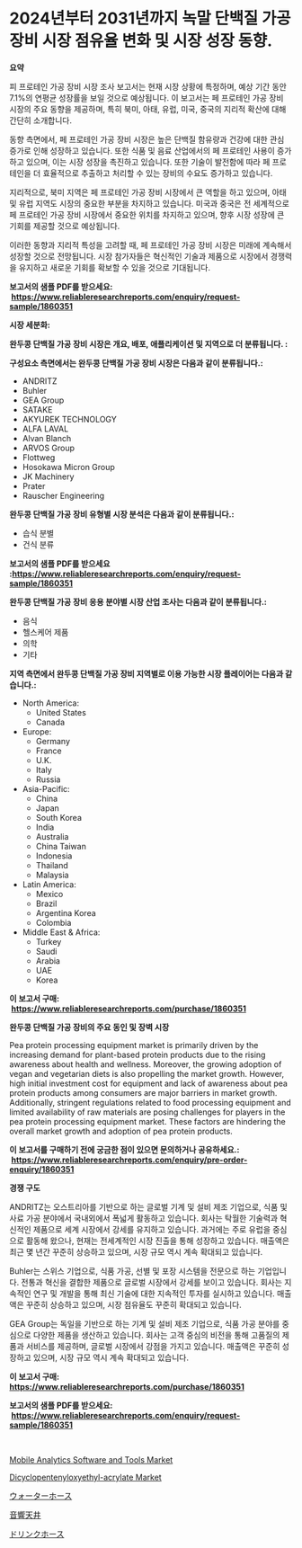 <p><h1>2024년부터 2031년까지 녹말 단백질 가공 장비 시장 점유율 변화 및 시장 성장 동향.</h1></p><p><strong>요약</strong></p>
<p><p>피 프로테인 가공 장비 시장 조사 보고서는 현재 시장 상황에 특정하며, 예상 기간 동안 7.1%의 연평균 성장률을 보일 것으로 예상됩니다. 이 보고서는 페 프로테인 가공 장비 시장의 주요 동향을 제공하며, 특히 북미, 아태, 유럽, 미국, 중국의 지리적 확산에 대해 간단히 소개합니다.</p><p>동향 측면에서, 페 프로테인 가공 장비 시장은 높은 단백질 함유량과 건강에 대한 관심 증가로 인해 성장하고 있습니다. 또한 식품 및 음료 산업에서의 페 프로테인 사용이 증가하고 있으며, 이는 시장 성장을 촉진하고 있습니다. 또한 기술이 발전함에 따라 페 프로테인을 더 효율적으로 추출하고 처리할 수 있는 장비의 수요도 증가하고 있습니다.</p><p>지리적으로, 북미 지역은 페 프로테인 가공 장비 시장에서 큰 역할을 하고 있으며, 아태 및 유럽 지역도 시장의 중요한 부분을 차지하고 있습니다. 미국과 중국은 전 세계적으로 페 프로테인 가공 장비 시장에서 중요한 위치를 차지하고 있으며, 향후 시장 성장에 큰 기회를 제공할 것으로 예상됩니다.</p><p>이러한 동향과 지리적 특성을 고려할 때, 페 프로테인 가공 장비 시장은 미래에 계속해서 성장할 것으로 전망됩니다. 시장 참가자들은 혁신적인 기술과 제품으로 시장에서 경쟁력을 유지하고 새로운 기회를 확보할 수 있을 것으로 기대됩니다.</p></p>
<p><strong>보고서의 샘플 PDF를 받으세요: &nbsp;<a href="https://www.reliableresearchreports.com/enquiry/request-sample/1860351">https://www.reliableresearchreports.com/enquiry/request-sample/1860351</a></strong></p>
<p><strong>시장 세분화:</strong></p>
<p><strong> 완두콩 단백질 가공 장비 시장은 개요, 배포, 애플리케이션 및 지역으로 더 분류됩니다. :</strong></p>
<p><strong>구성요소 측면에서는 완두콩 단백질 가공 장비 시장은 다음과 같이 분류됩니다.:</strong></p>
<p><ul><li>ANDRITZ</li><li>Buhler</li><li>GEA Group</li><li>SATAKE</li><li>AKYUREK TECHNOLOGY</li><li>ALFA LAVAL</li><li>Alvan Blanch</li><li>ARVOS Group</li><li>Flottweg</li><li>Hosokawa Micron Group</li><li>JK Machinery</li><li>Prater</li><li>Rauscher Engineering</li></ul></p>
<p><strong> 완두콩 단백질 가공 장비 유형별 시장 분석은 다음과 같이 분류됩니다.:</strong></p>
<p><ul><li>습식 분별</li><li>건식 분류</li></ul></p>
<p><strong>보고서의 샘플 PDF를 받으세요 :<a href="https://www.reliableresearchreports.com/enquiry/request-sample/1860351">https://www.reliableresearchreports.com/enquiry/request-sample/1860351</a></strong></p>
<p><strong> 완두콩 단백질 가공 장비 응용 분야별 시장 산업 조사는 다음과 같이 분류됩니다.:</strong></p>
<p><ul><li>음식</li><li>헬스케어 제품</li><li>의학</li><li>기타</li></ul></p>
<p><strong>지역 측면에서 완두콩 단백질 가공 장비 지역별로 이용 가능한 시장 플레이어는 다음과 같습니다.:</strong></p>
<p><ul>
    <li>
        North America:
        <ul>
            <li>United States</li>
            <li>Canada</li>
        </ul>
    </li>
    <li>
        Europe:
        <ul>
            <li>Germany</li>
            <li>France</li>
            <li>U.K.</li>
            <li>Italy</li>
            <li>Russia</li>
        </ul>
    </li>
    <li>
        Asia-Pacific:
        <ul>
            <li>China</li>
            <li>Japan</li>
            <li>South Korea</li>
            <li>India</li>
            <li>Australia</li>
            <li>China Taiwan</li>
            <li>Indonesia</li>
            <li>Thailand</li>
            <li>Malaysia</li>
        </ul>
    </li>
    <li>
        Latin America:
        <ul>
            <li>Mexico</li>
            <li>Brazil</li>
            <li>Argentina Korea</li>
            <li>Colombia</li>
        </ul>
    </li>
    <li>
        Middle East & Africa:
        <ul>
            <li>Turkey</li>
            <li>Saudi</li>
            <li>Arabia</li>
            <li>UAE</li>
            <li>Korea</li>
        </ul>
    </li>
    </ul></p>
<p><strong>이 보고서 구매: &nbsp;<a href="https://www.reliableresearchreports.com/purchase/1860351">https://www.reliableresearchreports.com/purchase/1860351</a></strong></p>
<p><strong>완두콩 단백질 가공 장비의 주요 동인 및 장벽 시장</strong></p>
<p><p>Pea protein processing equipment market is primarily driven by the increasing demand for plant-based protein products due to the rising awareness about health and wellness. Moreover, the growing adoption of vegan and vegetarian diets is also propelling the market growth. However, high initial investment cost for equipment and lack of awareness about pea protein products among consumers are major barriers in market growth. Additionally, stringent regulations related to food processing equipment and limited availability of raw materials are posing challenges for players in the pea protein processing equipment market. These factors are hindering the overall market growth and adoption of pea protein products.</p></p>
<p><strong>이 보고서를 구매하기 전에 궁금한 점이 있으면 문의하거나 공유하세요.: &nbsp;<a href="https://www.reliableresearchreports.com/enquiry/pre-order-enquiry/1860351">https://www.reliableresearchreports.com/enquiry/pre-order-enquiry/1860351</a></strong></p>
<p><strong>경쟁 구도</strong></p>
<p><p>ANDRITZ는 오스트리아를 기반으로 하는 글로벌 기계 및 설비 제조 기업으로, 식품 및 사료 가공 분야에서 국내외에서 폭넓게 활동하고 있습니다. 회사는 탁월한 기술력과 혁신적인 제품으로 세계 시장에서 강세를 유지하고 있습니다. 과거에는 주로 유럽을 중심으로 활동해 왔으나, 현재는 전세계적인 시장 진출을 통해 성장하고 있습니다. 매출액은 최근 몇 년간 꾸준히 상승하고 있으며, 시장 규모 역시 계속 확대되고 있습니다.</p><p>Buhler는 스위스 기업으로, 식품 가공, 선별 및 포장 시스템을 전문으로 하는 기업입니다. 전통과 혁신을 결합한 제품으로 글로벌 시장에서 강세를 보이고 있습니다. 회사는 지속적인 연구 및 개발을 통해 최신 기술에 대한 지속적인 투자를 실시하고 있습니다. 매출액은 꾸준히 상승하고 있으며, 시장 점유율도 꾸준히 확대되고 있습니다.</p><p>GEA Group는 독일을 기반으로 하는 기계 및 설비 제조 기업으로, 식품 가공 분야를 중심으로 다양한 제품을 생산하고 있습니다. 회사는 고객 중심의 비전을 통해 고품질의 제품과 서비스를 제공하며, 글로벌 시장에서 강점을 가지고 있습니다. 매출액은 꾸준히 성장하고 있으며, 시장 규모 역시 계속 확대되고 있습니다.</p></p>
<p><strong>이 보고서 구매: &nbsp; <a href="https://www.reliableresearchreports.com/purchase/1860351">https://www.reliableresearchreports.com/purchase/1860351</a></strong></p>
<p><strong>보고서의 샘플 PDF를 받으세요: &nbsp;<a href="https://www.reliableresearchreports.com/enquiry/request-sample/1860351">https://www.reliableresearchreports.com/enquiry/request-sample/1860351</a></strong><strong></strong></p>
<p>&nbsp;</p>
<p><p><a href="https://issuu.com/reportprime-2/docs/mobile-analytics-software-and-tools-market-size-20">Mobile Analytics Software and Tools Market</a></p><p><a href="https://shimmer-gardenia-37a.notion.site/Dicyclopentenyloxyethyl-acrylate-Market-Size-Market-Trends-and-Growth-Outlook-forecasted-for-perio-176002714db7479ab706c737aefbe3ae">Dicyclopentenyloxyethyl-acrylate Market</a></p><p><a href="https://github.com/mohamedbakry57/Market-Research-Report-List-2/blob/main/4932686193021.md">ウォーターホース</a></p><p><a href="https://medium.com/@gregoriookeefe2023/%E6%AC%A1%E3%81%AE%E6%96%87%E7%AB%A0%E3%82%92%E6%97%A5%E6%9C%AC%E8%AA%9E%E3%81%AB%E7%BF%BB%E8%A8%B3%E3%81%97%E3%81%A6%E3%81%8F%E3%81%A0%E3%81%95%E3%81%84-%E3%82%A2%E3%82%B3%E3%83%BC%E3%82%B9%E3%83%86%E3%82%A3%E3%83%83%E3%82%AF%E5%A4%A9%E4%BA%95%E5%B8%82%E5%A0%B4%E3%81%AE%E5%88%86%E6%9E%90-%E3%82%B0%E3%83%AD%E3%83%BC%E3%83%90%E3%83%AB%E7%94%A3%E6%A5%AD%E3%81%AE%E5%B1%95%E6%9C%9B%E3%81%A8%E4%BA%88%E6%B8%AC-2024%E5%B9%B4%E3%81%8B%E3%82%892031%E5%B9%B4-c3d745c978bd">音響天井</a></p><p><a href="https://github.com/zjkmgcs938405/Market-Research-Report-List-1/blob/main/9810584193022.md">ドリンクホース</a></p></p>